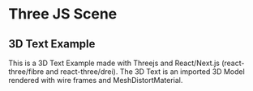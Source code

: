 # Three JS Scene

## 3D Text Example

This is a 3D Text Example made with Threejs and React/Next.js (react-three/fibre and react-three/drei).
The 3D Text is an imported 3D Model rendered with wire frames and MeshDistortMaterial.
